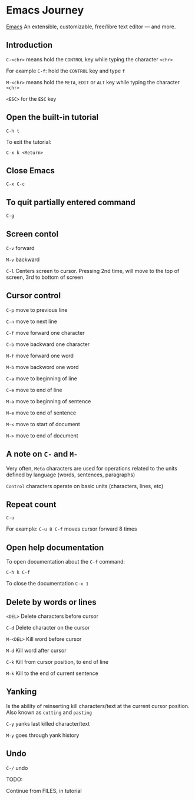 # Emacs Journey

[Emacs](https://www.gnu.org/software/emacs) An extensible, customizable, free/libre text editor — and more.

## Introduction

`C-<chr>` means hold the `CONTROL` key while typing the character `<chr>`

For example `C-f`: hold the `CONTROL` key and type `f`

`M-<chr>` means hold the `META`, `EDIT` or `ALT` key while typing the character `<chr>`

`<ESC>` for the `ESC` key

## Open the built-in tutorial

```
C-h t
```

To exit the tutorial:

```
C-x k <Return>
```

## Close Emacs

```
C-x C-c
```

## To quit partially entered command

```
C-g
```

## Screen contol

`C-v` forward

`M-v` backward

`C-l` Centers screen to cursor. Pressing 2nd time, will move to the top of screen, 3rd to bottom of screen

## Cursor control

`C-p` move to previous line

`C-n` move to next line

`C-f` move forward one character

`C-b` move backward one character

`M-f` move forward one word

`M-b` move backword one word

`C-a` move to beginning of line

`C-e` move to end of line

`M-a` move to beginning of sentence

`M-e` move to end of sentence

`M-<` move to start of document

`M->` move to end of document

## A note on `C-` and `M-`

Very often, `Meta` characters are used for operations related to the units defined by language (words, sentences, paragraphs)

`Control` characters operate on basic units (characters, lines, etc)

## Repeat count

```
C-u
```

For example: `C-u 8 C-f` moves cursor forward 8 times

## Open help documentation

To open documentation about the `C-f` command:

```
C-h k C-f
```

To close the documentation `C-x 1`

## Delete by words or lines

`<DEL>` Delete characters before cursor

`C-d` Delete character on the cursor

`M-<DEL>` Kill word before cursor

`M-d` Kill word after cursor

`C-k` Kill from cursor position, to end of line

`M-k` Kill to the end of current sentence

## Yanking

Is the ability of reinserting kill characters/text at the current cursor position. Also known as `cutting` and `pasting`

`C-y` yanks last killed character/text

`M-y` goes through yank history

## Undo

`C-/` undo

TODO:

Continue from FILES, in tutorial

## 

```
```

## 

```
```

## 

```
```






## 

```
```




